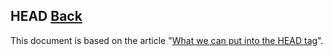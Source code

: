 ## HEAD [Back](./../HTML.md)

This document is based on the article "[What we can put into the HEAD tag](https://github.com/xiaoyu2er/HEAD)".
